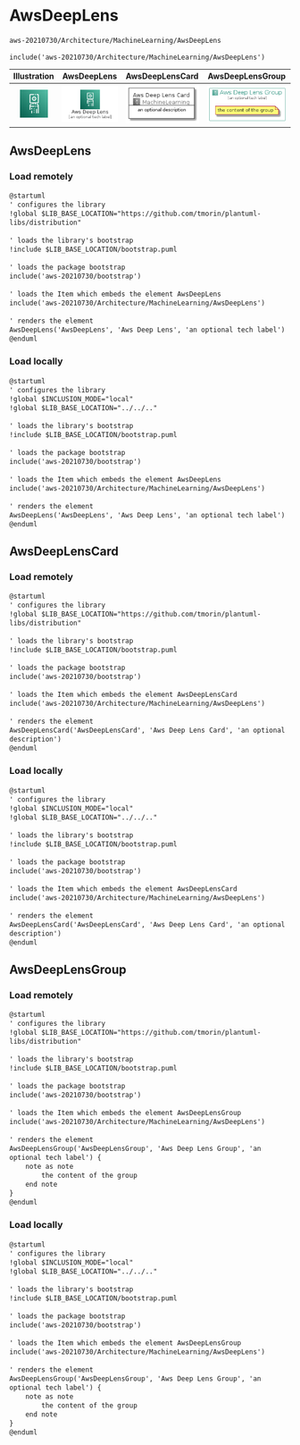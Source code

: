 # AwsDeepLens


```text
aws-20210730/Architecture/MachineLearning/AwsDeepLens
```

```text
include('aws-20210730/Architecture/MachineLearning/AwsDeepLens')
```



| Illustration | AwsDeepLens | AwsDeepLensCard | AwsDeepLensGroup |
| :---: | :---: | :---: | :---: |
| ![illustration for Illustration](../../../aws-20210730/Architecture/MachineLearning/AwsDeepLens.png) | ![illustration for AwsDeepLens](../../../aws-20210730/Architecture/MachineLearning/AwsDeepLens.Local.png) | ![illustration for AwsDeepLensCard](../../../aws-20210730/Architecture/MachineLearning/AwsDeepLensCard.Local.png) | ![illustration for AwsDeepLensGroup](../../../aws-20210730/Architecture/MachineLearning/AwsDeepLensGroup.Local.png) |




## AwsDeepLens

### Load remotely
```plantuml
@startuml
' configures the library
!global $LIB_BASE_LOCATION="https://github.com/tmorin/plantuml-libs/distribution"

' loads the library's bootstrap
!include $LIB_BASE_LOCATION/bootstrap.puml

' loads the package bootstrap
include('aws-20210730/bootstrap')

' loads the Item which embeds the element AwsDeepLens
include('aws-20210730/Architecture/MachineLearning/AwsDeepLens')

' renders the element
AwsDeepLens('AwsDeepLens', 'Aws Deep Lens', 'an optional tech label')
@enduml
```

### Load locally
```plantuml
@startuml
' configures the library
!global $INCLUSION_MODE="local"
!global $LIB_BASE_LOCATION="../../.."

' loads the library's bootstrap
!include $LIB_BASE_LOCATION/bootstrap.puml

' loads the package bootstrap
include('aws-20210730/bootstrap')

' loads the Item which embeds the element AwsDeepLens
include('aws-20210730/Architecture/MachineLearning/AwsDeepLens')

' renders the element
AwsDeepLens('AwsDeepLens', 'Aws Deep Lens', 'an optional tech label')
@enduml
```

## AwsDeepLensCard

### Load remotely
```plantuml
@startuml
' configures the library
!global $LIB_BASE_LOCATION="https://github.com/tmorin/plantuml-libs/distribution"

' loads the library's bootstrap
!include $LIB_BASE_LOCATION/bootstrap.puml

' loads the package bootstrap
include('aws-20210730/bootstrap')

' loads the Item which embeds the element AwsDeepLensCard
include('aws-20210730/Architecture/MachineLearning/AwsDeepLens')

' renders the element
AwsDeepLensCard('AwsDeepLensCard', 'Aws Deep Lens Card', 'an optional description')
@enduml
```

### Load locally
```plantuml
@startuml
' configures the library
!global $INCLUSION_MODE="local"
!global $LIB_BASE_LOCATION="../../.."

' loads the library's bootstrap
!include $LIB_BASE_LOCATION/bootstrap.puml

' loads the package bootstrap
include('aws-20210730/bootstrap')

' loads the Item which embeds the element AwsDeepLensCard
include('aws-20210730/Architecture/MachineLearning/AwsDeepLens')

' renders the element
AwsDeepLensCard('AwsDeepLensCard', 'Aws Deep Lens Card', 'an optional description')
@enduml
```

## AwsDeepLensGroup

### Load remotely
```plantuml
@startuml
' configures the library
!global $LIB_BASE_LOCATION="https://github.com/tmorin/plantuml-libs/distribution"

' loads the library's bootstrap
!include $LIB_BASE_LOCATION/bootstrap.puml

' loads the package bootstrap
include('aws-20210730/bootstrap')

' loads the Item which embeds the element AwsDeepLensGroup
include('aws-20210730/Architecture/MachineLearning/AwsDeepLens')

' renders the element
AwsDeepLensGroup('AwsDeepLensGroup', 'Aws Deep Lens Group', 'an optional tech label') {
    note as note
        the content of the group
    end note
}
@enduml
```

### Load locally
```plantuml
@startuml
' configures the library
!global $INCLUSION_MODE="local"
!global $LIB_BASE_LOCATION="../../.."

' loads the library's bootstrap
!include $LIB_BASE_LOCATION/bootstrap.puml

' loads the package bootstrap
include('aws-20210730/bootstrap')

' loads the Item which embeds the element AwsDeepLensGroup
include('aws-20210730/Architecture/MachineLearning/AwsDeepLens')

' renders the element
AwsDeepLensGroup('AwsDeepLensGroup', 'Aws Deep Lens Group', 'an optional tech label') {
    note as note
        the content of the group
    end note
}
@enduml
```

